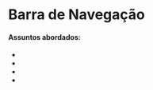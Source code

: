 # Barra de Navegação

#### Assuntos abordados: 

- [](aulas/)
- [](aulas/)
- [](aulas/)
- [](aulas/)
